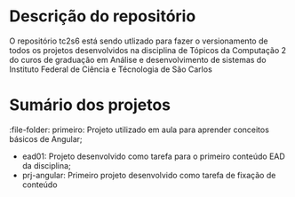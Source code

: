 # Descrição do repositório
O repositório tc2s6 está sendo utlizado para fazer o versionamento de todos os projetos desenvolvidos na disciplina de 
Tópicos da Computação 2 do curos de graduação em Análise e desenvolvimento de sistemas do Instituto Federal de Ciência e Técnologia de São Carlos

# Sumário dos projetos
:file-folder: primeiro: Projeto utilizado em aula para aprender conceitos básicos de Angular;
- ead01: Projeto desenvolvido como tarefa para o primeiro conteúdo EAD da disciplina;
- prj-angular: Primeiro projeto desenvolvido como tarefa de fixação de conteúdo
